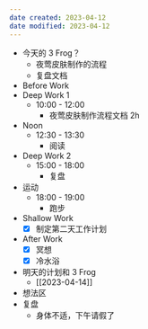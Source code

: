 ```yaml
---
date created: 2023-04-12 
date modified: 2023-04-12
---
```

- 今天的 3 Frog？
	- 夜莺皮肤制作的流程
	- 复盘文档
- Before Work
- Deep Work 1
	- 10:00 - 12:00
		- 夜莺皮肤制作流程文档 2h
- Noon
	- 12:30 - 13:30
		- 阅读
- Deep Work 2
	- 15:00 - 18:00
		- 复盘
- 运动
	- 18:00 - 19:00
		- 跑步
- Shallow Work
	- [x] 制定第二天工作计划
- After Work
	- [x] 冥想
	- [x] 冷水浴
- 明天的计划和 3 Frog
	- [[2023-04-14]]
- 想法区
- 复盘
	- 身体不适，下午请假了
